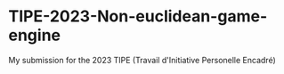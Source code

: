 # TIPE-2023-Non-euclidean-game-engine
My submission for the 2023 TIPE (Travail d'Initiative Personelle Encadré)

